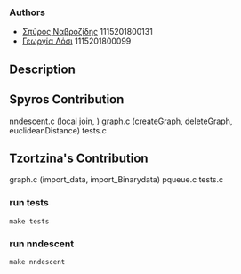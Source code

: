 ### Authors

- [Σπύρος Ναβροζίδης](https://github.com/SpyrosNavro) 1115201800131
- [Γεωργία Λόσι](https://github.com/Georgina12)      1115201800099

## Description


## Spyros Contribution
nndescent.c (local join, )
graph.c (createGraph, deleteGraph, euclideanDistance)
tests.c

## Tzortzina's Contribution
graph.c (import_data, import_Binarydata)
pqueue.c
tests.c 

### run tests
`
make tests
`

### run nndescent
`
make nndescent
`
